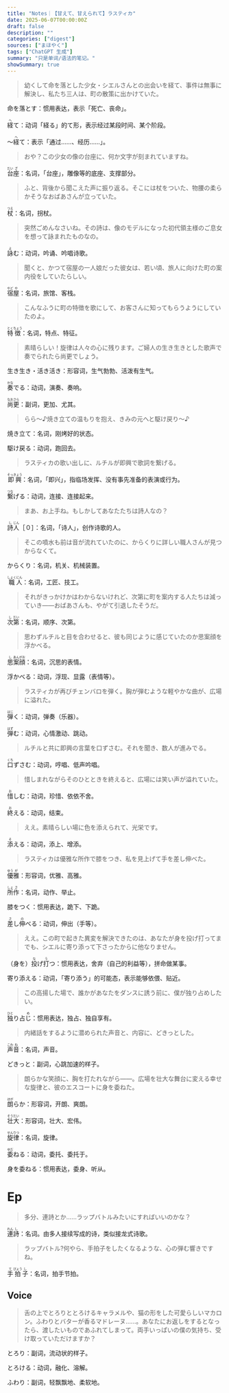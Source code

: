 ```yaml
---
title: "Notes｜【甘えて、甘えられて】ラスティカ"
date: 2025-06-07T00:00:00Z
draft: false
description: ""
categories: ["digest"]
sources: ["まほやく"]
tags: ["ChatGPT 生成"]
summary: "只是单词/语法的笔记。"
showSummary: true
---
```


>幼くして命を落とした少女・シエルさんとの出会いを経て、事件は無事に解決し、私たち三人は、町の散策に出かけていた。

命を落とす：惯用表达，表示「死亡、丧命」。

<ruby>経<rt>へ</rt></ruby>て：动词「経る」的て形，表示经过某段时间、某个阶段。

〜<ruby>経<rt>へ</rt></ruby>て：表示「通过……、经历……」。

>おや？この少女の像の台座に、何か文字が刻まれていますね。

<ruby>台<rt>だい</rt></ruby><ruby>座<rt>ざ</rt></ruby>：名词，「台座」，雕像等的底座、支撑部分。

>ふと、背後から聞こえた声に振り返る。そこには杖をついた、物腰の柔らかそうなおばあさんが立っていた。

<ruby>杖<rt>つえ</rt></ruby>：名词，拐杖。

>突然ごめんなさいね。その詩は、像のモデルになった初代領主様のご息女を想って詠まれたものなの。

<ruby>詠<rt>よ</rt></ruby>む：动词，吟诵、吟唱诗歌。

>聞くと、かつて宿屋の一人娘だった彼女は、若い頃、旅人に向けた町の案内役をしていたらしい。

<ruby>宿<rt>やど</rt></ruby><ruby>屋<rt>や</rt></ruby>：名词，旅馆、客栈。

>こんなふうに町の特徴を歌にして、お客さんに知ってもらうようにしていたのよ。

<ruby>特<rt>とく</rt></ruby><ruby>徴<rt>ちょう</rt></ruby>：名词，特点、特征。

>素晴らしい！旋律は人々の心に残ります。ご婦人の生き生きとした歌声で奏でられたら尚更でしょう。

生き生き・活き活き：形容词，生气勃勃、活泼有生气。

<ruby>奏<rt>かな</rt></ruby>でる：动词，演奏、奏响。

<ruby>尚<rt>なお</rt></ruby><ruby>更<rt>さら</rt></ruby>：副词，更加、尤其。

>らら～♪焼き立ての温もりを抱え、きみの元へと駆け戻り～♪

焼き立て：名词，刚烤好的状态。

駆け戻る：动词，跑回去。

>ラスティカの歌い出しに、ルチルが即興で歌詞を繋げる。

<ruby>即興<rt>そっきょう</rt></ruby>：名词，「即兴」，指临场发挥、没有事先准备的表演或行为。

<ruby>繋<rt>つな</rt></ruby>げる：动词，连接、连接起来。

>まあ、お上手ね。もしかしてあなたたちは詩人なの？

<ruby>詩<rt>し</rt></ruby><ruby>人<rt>じん</rt></ruby>［０］：名词，「诗人」，创作诗歌的人。

>そこの噴水も前は音が流れていたのに、からくりに詳しい職人さんが見つからなくて。

からくり：名词，机关、机械装置。

<ruby>職<rt>しょく</rt></ruby><ruby>人<rt>にん</rt></ruby>：名词，工匠、技工。

>それがきっかけかはわからないけれど、次第に町を案内する人たちは減っていき——おばあさんも、やがて引退したそうだ。

<ruby>次<rt>し</rt></ruby><ruby>第<rt>だい</rt></ruby>：名词，顺序、次第。

>思わずルチルと目を合わせると、彼も同じように感じていたのか思案顔を浮かべる。

<ruby>思<rt>し</rt></ruby><ruby>案<rt>あん</rt></ruby><ruby>顔<rt>がお</rt></ruby>：名词，沉思的表情。

浮かべる：动词，浮现、显露（表情等）。

>ラスティカが再びチェンバロを弾く。胸が弾むような軽やかな曲が、広場に溢れた。

<ruby>弾<rt>はじ</rt></ruby>く：动词，弹奏（乐器）。

<ruby>弾<rt>はず</rt></ruby>む：动词，心情激动、跳动。

>ルチルと共に即興の言葉を口ずさむ。それを聞き、数人が進みでる。

<ruby>口<rt>くち</rt></ruby>ずさむ：动词，哼唱、低声吟唱。

>惜しまれながらそのひとときを終えると、広場には笑い声が溢れていた。

<ruby>惜<rt>お</rt></ruby>しむ：动词，珍惜、依依不舍。

<ruby>終<rt>お</rt></ruby>える：动词，结束。

>ええ。素晴らしい場に色を添えられて、光栄です。

<ruby>添<rt>そ</rt></ruby>える：动词，添上、增添。

>ラスティカは優雅な所作で膝をつき、私を見上げて手を差し伸べた。

<ruby>優<rt>ゆう</rt></ruby><ruby>雅<rt>が</rt></ruby>：形容词，优雅、高雅。

<ruby>所<rt>しょ</rt></ruby><ruby>作<rt>さ</rt></ruby>：名词，动作、举止。

膝をつく：惯用表达，跪下、下跪。

<ruby>差<rt>さ</rt></ruby>し<ruby>伸<rt>の</rt></ruby>べる：动词，伸出（手等）。

>ええ。この町で起きた異変を解決できたのは、あなたが身を投げ打ってまでも、シエルに寄り添って下さったからに他なりません。

（身を）<ruby>投<rt>な</rt></ruby>げ<ruby>打<rt>う</rt></ruby>つ：惯用表达，舍弃（自己的利益等），拼命做某事。

寄り添える：动词，「寄り添う」的可能态，表示能够依偎、贴近。

>この高揚した場で、誰かがあなたをダンスに誘う前に、僕が独り占めしたい。

<ruby>独<rt>ひと</rt></ruby>り占<ruby>じ<rt>め</rt></ruby>：惯用表达，独占、独自享有。

>内緒話をするように潜められた声音と、内容に、どきっとした。

<ruby>声<rt>こわ</rt></ruby><ruby>音<rt>ね</rt></ruby>：名词，声音。

どきっと：副词，心跳加速的样子。

>朗らかな笑顔に、胸を打たれながら——。広場を壮大な舞台に変える幸せな旋律と、彼のエスコートに身を委ねた。

<ruby>朗<rt>ほが</rt></ruby>らか：形容词，开朗、爽朗。

<ruby>壮<rt>そう</rt></ruby><ruby>大<rt>だい</rt></ruby>：形容词，壮大、宏伟。

<ruby>旋<rt>せん</rt></ruby><ruby>律<rt>りつ</rt></ruby>：名词，旋律。

<ruby>委<rt>ゆだ</rt></ruby>ねる：动词，委托、委托于。

身を委ねる：惯用表达，委身、听从。

# Ep

>多分、連詩とか……ラップバトルみたいにすればいいのかな？

<ruby>連<rt>れん</rt></ruby><ruby>詩<rt>し</rt></ruby>：名词。由多人接续写成的诗，类似接龙式诗歌。

>ラップバトル?何やら、手拍子をしたくなるような、心の弾む響きですね。

<ruby>手<rt>て</rt></ruby><ruby>拍<rt>びょう</rt></ruby><ruby>子<rt>し</rt></ruby>：名词，拍手节拍。

## Voice

>舌の上でとろりととろけるキャラメルや、猫の形をした可愛らしいマカロン。ふわりとバターが香るマドレーヌ……。あなたにお返しをするとなったら、渡したいものであふれてしまって。両手いっぱいの僕の気持ち、受け取っていただけますか？

とろり：副词，流动状的样子。

とろける：动词，融化、溶解。

ふわり：副词，轻飘飘地、柔软地。